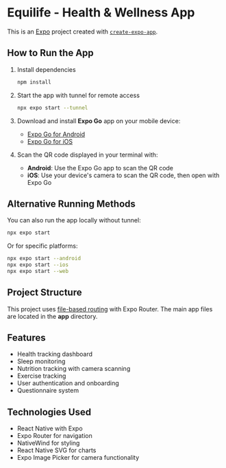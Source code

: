 # Equilife - Health & Wellness App

This is an [Expo](https://expo.dev) project created with [`create-expo-app`](https://www.npmjs.com/package/create-expo-app).

## How to Run the App

1. Install dependencies

    ```bash
    npm install
    ```

2. Start the app with tunnel for remote access

    ```bash
    npx expo start --tunnel
    ```

3. Download and install **Expo Go** app on your mobile device:
    - [Expo Go for Android](https://play.google.com/store/apps/details?id=host.exp.exponent)
    - [Expo Go for iOS](https://apps.apple.com/app/expo-go/id982107779)

4. Scan the QR code displayed in your terminal with:
    - **Android**: Use the Expo Go app to scan the QR code
    - **iOS**: Use your device's camera to scan the QR code, then open with Expo Go

## Alternative Running Methods

You can also run the app locally without tunnel:

```bash
npx expo start
```

Or for specific platforms:

```bash
npx expo start --android
npx expo start --ios
npx expo start --web
```

## Project Structure

This project uses [file-based routing](https://docs.expo.dev/router/introduction) with Expo Router. The main app files are located in the **app** directory.

## Features

- Health tracking dashboard
- Sleep monitoring
- Nutrition tracking with camera scanning
- Exercise tracking
- User authentication and onboarding
- Questionnaire system

## Technologies Used

- React Native with Expo
- Expo Router for navigation
- NativeWind for styling
- React Native SVG for charts
- Expo Image Picker for camera functionality
